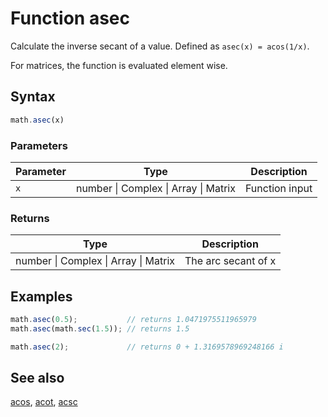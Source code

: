 <!-- Note: This file is automatically generated from source code comments. Changes made in this file will be overridden. -->

# Function asec

Calculate the inverse secant of a value. Defined as `asec(x) = acos(1/x)`.

For matrices, the function is evaluated element wise.


## Syntax

```js
math.asec(x)
```

### Parameters

Parameter | Type | Description
--------- | ---- | -----------
`x` | number &#124; Complex &#124; Array &#124; Matrix | Function input

### Returns

Type | Description
---- | -----------
number &#124; Complex &#124; Array &#124; Matrix | The arc secant of x


## Examples

```js
math.asec(0.5);           // returns 1.0471975511965979
math.asec(math.sec(1.5)); // returns 1.5

math.asec(2);             // returns 0 + 1.3169578969248166 i
```


## See also

[acos](acos.md),
[acot](acot.md),
[acsc](acsc.md)
